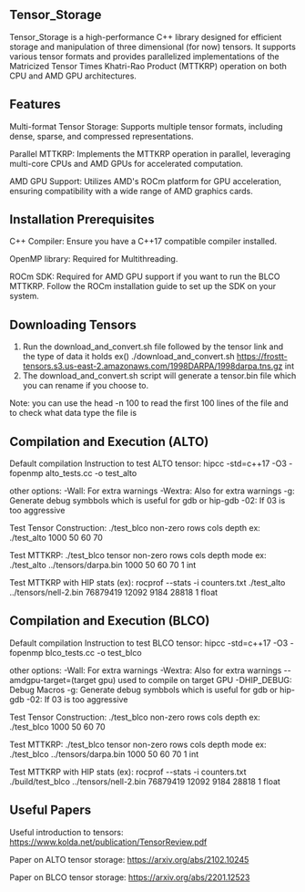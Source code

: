 ## Tensor_Storage

Tensor_Storage is a high-performance C++ library designed for efficient storage and manipulation of three dimensional (for now) tensors. It supports various tensor formats and provides parallelized implementations of the Matricized Tensor Times Khatri-Rao Product (MTTKRP) operation on both CPU and AMD GPU architectures.

## Features

Multi-format Tensor Storage: Supports multiple tensor formats, including dense, sparse, and compressed representations.

Parallel MTTKRP: Implements the MTTKRP operation in parallel, leveraging multi-core CPUs and AMD GPUs for accelerated computation.

AMD GPU Support: Utilizes AMD's ROCm platform for GPU acceleration, ensuring compatibility with a wide range of AMD graphics cards.

## Installation Prerequisites

C++ Compiler: Ensure you have a C++17 compatible compiler installed.

OpenMP library: Required for Multithreading.

ROCm SDK: Required for AMD GPU support if you want to run the BLCO MTTKRP. Follow the ROCm installation guide to set up the SDK on your system.

## Downloading Tensors

1. Run the download_and_convert.sh file followed by the tensor link and the type of data it holds
ex() ./download_and_convert.sh https://frostt-tensors.s3.us-east-2.amazonaws.com/1998DARPA/1998darpa.tns.gz int
2. The download_and_convert.sh script will generate a tensor.bin file which you can rename if you choose to.

Note: you can use the head -n 100 to read the first 100 lines of the file and to check what data
type the file is

## Compilation and Execution (ALTO)

Default compilation Instruction to test ALTO tensor: hipcc -std=c++17 -O3 -fopenmp alto_tests.cc -o test_alto

other options:
-Wall: For extra warnings
-Wextra: Also for extra warnings
-g: Generate debug symbbols which is useful for gdb or hip-gdb
-02: If 03 is too aggressive

Test Tensor Construction: ./test_blco non-zero rows cols depth 
ex: ./test_alto 1000 50 60 70

Test MTTKRP: ./test_blco tensor non-zero rows cols depth mode
ex: ./test_alto ../tensors/darpa.bin 1000 50 60 70 1 int

Test MTTKRP with HIP stats (ex): rocprof --stats -i counters.txt 
./test_alto ../tensors/nell-2.bin 76879419 12092 9184 28818 1 float

## Compilation and Execution (BLCO)

Default compilation Instruction to test BLCO tensor: hipcc -std=c++17 -O3 -fopenmp blco_tests.cc -o test_blco

other options:
-Wall: For extra warnings
-Wextra: Also for extra warnings
--amdgpu-target=(target gpu) used to compile on target GPU
-DHIP_DEBUG: Debug Macros
-g: Generate debug symbbols which is useful for gdb or hip-gdb
-02: If 03 is too aggressive

Test Tensor Construction: ./test_blco non-zero rows cols depth 
ex: ./test_blco 1000 50 60 70

Test MTTKRP: ./test_blco tensor non-zero rows cols depth mode
ex: ./test_blco ../tensors/darpa.bin 1000 50 60 70 1 int

Test MTTKRP with HIP stats (ex): rocprof --stats -i counters.txt 
./build/test_blco ../tensors/nell-2.bin 76879419 12092 9184 28818 1 float

## Useful Papers

Useful introduction to tensors: https://www.kolda.net/publication/TensorReview.pdf

Paper on ALTO tensor storage: https://arxiv.org/abs/2102.10245

Paper on BLCO tensor storage: https://arxiv.org/abs/2201.12523



 







